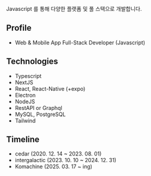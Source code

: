 Javascript 를 통해 다양한 플랫폼 및 풀 스택으로 개발합니다.

## Profile
* Web & Mobile App Full-Stack Developer (Javascript)

## Technologies
* Typescript
* NextJS
* React, React-Native (+expo)
* Electron
* NodeJS
* RestAPI or Graphql
* MySQL, PostgreSQL
* Tailwind

## Timeline
* cedar (2020. 12. 14 ~ 2023. 08. 01)
* intergalactic (2023. 10. 10 ~ 2024. 12. 31)
* Komachine (2025. 03. 17 ~ ing)
